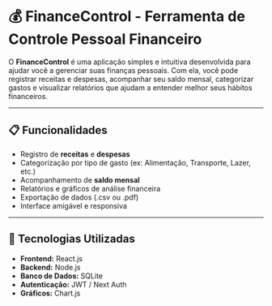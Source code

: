 # 💰 FinanceControl - Ferramenta de Controle Pessoal Financeiro

O **FinanceControl** é uma aplicação simples e intuitiva desenvolvida para ajudar você a gerenciar suas finanças pessoais. Com ela, você pode registrar receitas e despesas, acompanhar seu saldo mensal, categorizar gastos e visualizar relatórios que ajudam a entender melhor seus hábitos financeiros.

---

## 📋 Funcionalidades

- Registro de **receitas** e **despesas**
- Categorização por tipo de gasto (ex: Alimentação, Transporte, Lazer, etc.)
- Acompanhamento de **saldo mensal**
- Relatórios e gráficos de análise financeira
- Exportação de dados (.csv ou .pdf)
- Interface amigável e responsiva

---

## 🚀 Tecnologias Utilizadas

- **Frontend:** React.js
- **Backend:** Node.js
- **Banco de Dados:** SQLite
- **Autenticação:** JWT / Next Auth
- **Gráficos:** Chart.js